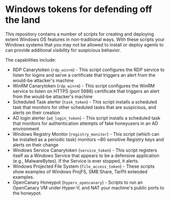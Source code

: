 # Windows tokens for defending off the land

This repository contains a number of scripts for creating and deploying extent Windows OS features in non-traditional ways.
With these scripts your Windows systems that you may not be allowed to install or deploy agents to can provide additional 
visibility for suspicious behavior.

The capabilities include:
- RDP Canarytoken (`rdp_winrm`) - This script configures the RDP service to listen for logins and serve a certificate that triggers an alert from the would-be attacker's machine
- WinRM Canarytoken (`rdp_winrm`) - This script configures the WinRM service to listen on HTTPS (port 5986) certificate that triggers an alert from the would-be attacker's machine
- Scheduled Task alerter (`task_token`) - This script installs a scheduled task that monitors for other scheduled tasks that are suspicious, and alerts on their creation
- AD login alerter (`ad_login_token`) - This script installs a scheduled task that monitors for authentication attempts of fake honeyusers in an AD environment
- Windows Registry Monitor (`registry_monitor`) - This script (which can be installed as a periodic task) monitors ~80 sensitive Registry keys and alerts on their change
- Windows Service Canarytoken (`service_token`) - This script registers itself as a Windows Service that appears to be a defensive application (e.g., MalwareBytes). If the Service is ever stopped, it alerts.
- Windows Projected File System (`file_access_token`) - These scripts show examples of Windows ProjFS, SMB Share, TarPit extended examples.
- OpenCanary Honeypot (`hyperv_opencanary`) - Scripts to run an OpenCanary VM under Hyper-V, and NAT your machine's public ports to the honeypot.
